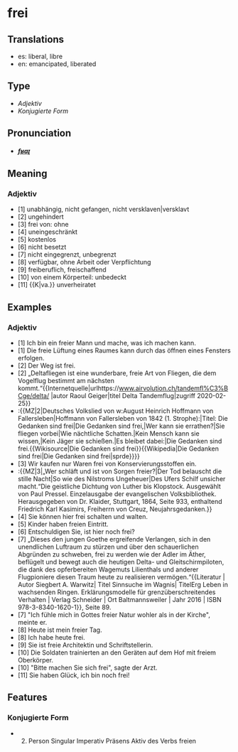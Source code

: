 # frei
## Translations
- es: liberal, libre
- en: emancipated, liberated
## Type
- _Adjektiv_
- _Konjugierte Form_
## Pronunciation
- **_[fʁaɪ̯](https://commons.wikimedia.org/wiki/File:De-frei.ogg)_**
## Meaning
### Adjektiv
- [1] unabhängig, nicht gefangen, nicht versklaven|versklavt
- [2] ungehindert
- [3] frei von: ohne
- [4] uneingeschränkt
- [5] kostenlos
- [6] nicht besetzt
- [7] nicht eingegrenzt, unbegrenzt
- [8] verfügbar, ohne Arbeit oder Verpflichtung
- [9] freiberuflich, freischaffend
- [10] von einem Körperteil: unbedeckt
- [11] {{K|va.}} unverheiratet
## Examples
### Adjektiv
- [1] Ich bin ein freier Mann und mache, was ich machen kann.
- [1] Die freie Lüftung eines Raumes kann durch das öffnen eines Fensters erfolgen.
- [2] Der Weg ist frei.
- [2] „Deltafliegen ist eine wunderbare, freie Art von Fliegen, die dem Vogelflug bestimmt am nächsten kommt.“<ref>{{Internetquelle|urlhttps://www.airvolution.ch/tandemfl%C3%BCge/delta/ |autor Raoul Geiger|titel Delta Tandemflug|zugriff 2020-02-25}}</ref>
- :{{MZ|2|Deutsches Volkslied von w:August Heinrich Hoffmann von Fallersleben|Hoffmann von Fallersleben von 1842 (1. Strophe):|Titel: Die Gedanken sind frei|Die Gedanken sind frei,|Wer kann sie errathen?|Sie fliegen vorbei|Wie nächtliche Schatten.|Kein Mensch kann sie wissen,|Kein Jäger sie schießen.|Es bleibet dabei:|Die Gedanken sind frei.<ref>{{Wikisource|Die Gedanken sind frei}}</ref><ref>{{Wikipedia|Die Gedanken sind frei|Die Gedanken sind frei|sprde}}</ref>}}
- [3] Wir kaufen nur Waren frei von Konservierungsstoffen ein.
- :{{MZ|3|„Wer schläft und ist von Sorgen freier?|Der Tod belauscht die stille Nacht|So wie des Nilstroms Ungeheuer|Des Ufers Schilf unsicher macht.“<ref>Die geistliche Dichtung von Luther bis Klopstock. Ausgewählt von Paul Pressel. Einzelausgabe der evangelischen Volksbibliothek. Herausgegeben von Dr. Klaider, Stuttgart, 1864, Seite 933, enthaltend Friedrich Karl Kasimirs, Freiherrn von Creuz, Neujahrsgedanken.</ref>}}
- [4] Sie können hier frei schalten und walten.
- [5] Kinder haben freien Eintritt.
- [6] Entschuldigen Sie, ist hier noch frei?
- [7] „Dieses den jungen Goethe ergreifende Verlangen, sich in den unendlichen Luftraum zu stürzen und über den schauerlichen Abgründen zu schweben, frei zu werden wie der Adler im Äther, beflügelt und bewegt auch die heutigen Delta- und Gleitschirmpiloten, die dank des opferbereiten Wagemuts Lilienthals und anderer Flugpioniere diesen Traum heute zu realisieren vermögen.“<ref>{{Literatur | Autor Siegbert A. Warwitz| Titel Sinnsuche im Wagnis| TitelErg Leben in wachsenden Ringen. Erklärungsmodelle für grenzüberschreitendes Verhalten | Verlag Schneider | Ort Baltmannsweiler | Jahr 2016 | ISBN 978-3-8340-1620-1}}, Seite 89.</ref>
- [7] "Ich fühle mich in Gottes freier Natur wohler als in der Kirche", meinte er.
- [8] Heute ist mein freier Tag.
- [8] Ich habe heute frei.
- [9] Sie ist freie Architektin und Schriftstellerin.
- [10] Die Soldaten trainierten an den Geräten auf dem Hof mit freiem Oberkörper.
- [10] "Bitte machen Sie sich frei", sagte der Arzt.
- [11] Sie haben Glück, ich bin noch frei!
## Features
### Konjugierte Form
- 2. Person Singular Imperativ Präsens Aktiv des Verbs freien
